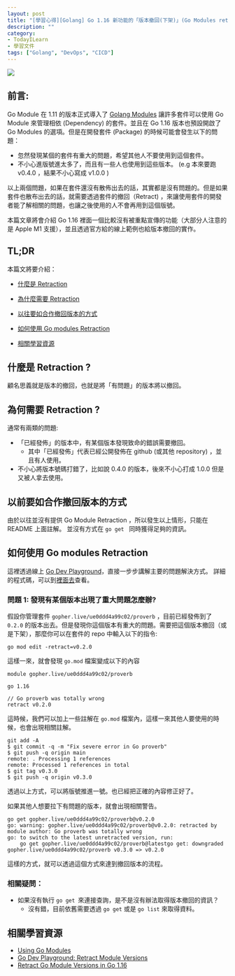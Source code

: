 ```yaml
---
layout: post
title: "[學習心得][Golang] Go 1.16 新功能的「版本撤回(下架)」(Go Modules retraction)"
description: ""
category: 
- TodayILearn
- 學習文件
tags: ["Golang", "DevOps", "CICD"]
---
```




![](https://i.ytimg.com/vi/23JqUVHV7_Q/maxresdefault.jpg)

## 前言:

Go Module 在 1.11 的版本正式導入了 [Golang Modules](https://blog.golang.org/using-go-modules) 讓許多套件可以使用 Go Module 來管理相依 (Dependency) 的套件。並且在 Go 1.16 版本也預設開啟了 Go Modules 的選項。但是在開發套件 (Package) 的時候可能會發生以下的問題：

- 忽然發現某個的套件有重大的問題，希望其他人不要使用到這個套件。
- 不小心進版號進太多了，而且有一些人也使用到這些版本。 (e.g 本來要跑 v0.4.0 ，結果不小心寫成 v1.0.0 )

以上兩個問題，如果在套件還沒有散佈出去的話，其實都是沒有問題的。但是如果套件也散布出去的話，就需要透過套件的撤回（Retract) ，來讓使用套件的開發者能了解相關的問題，也讓之後使用的人不會再用到這個版號。

本篇文章將會介紹 Go 1.16 裡面一個比較沒有被重點宣傳的功能（大部分人注意的是 Apple M1 支援），並且透過官方給的線上範例也給版本撤回的實作。

## TL;DR 

本篇文將要介紹：

- <a href="#what-is-retraction">什麼是 Retraction</a>

- <a href="#why-retraction">為什麼需要 Retraction</a>

- <a href="#old-way-retraction">以往要如合作撤回版本的方式</a>

- <a href="#howto-retraction">如何使用 Go modules Retraction </a>

- <a href="#retraction-reference">相關學習資源</a>




## 什麼是 Retraction ?

<a id="what-is-retraction"></a>

顧名思義就是版本的撤回，也就是將「有問題」的版本將以撤回。



## 為何需要 Retraction ?

<a id="why-retraction"></a>

通常有兩類的問題:

- 「已經發佈」的版本中，有某個版本發現致命的錯誤需要撤回。
  - 其中「已經發佈」代表已經公開發佈在 github (或其他 repository) ，並且有人使用。
- 不小心將版本號碼打錯了，比如說 0.4.0 的版本，後來不小心打成 1.0.0 但是又被人拿去使用。



## 以前要如合作撤回版本的方式

<a id="old-way-retraction"></a>

由於以往並沒有提供 Go Module Retraction ，所以發生以上情形，只能在 README 上面註解。 並沒有方式在 `go get ` 同時獲得足夠的資訊。



## 如何使用 Go modules Retraction 

<a id="howto-retraction"></a>

這裡透過線上 [Go Dev Playground](https://play-with-go.dev/retract-module-versions_go116_en/)，直接一步步講解主要的問題解決方式。  詳細的程式碼，可以到[裡面去](https://play-with-go.dev/retract-module-versions_go116_en/)查看。



### 問題 1: 發現有某個版本出現了重大問題怎麼辦?

假設你管理套件 `gopher.live/ue0ddd4a99c02/proverb` ，目前已經發佈到了 `0.2.0` 的版本出去。但是發現你這個版本有重大的問題。需要把這個版本撤回（或是下架），那麼你可以在套件的 repo 中輸入以下的指令:

`go mod edit -retract=v0.2.0`

這樣一來，就會發現 `go.mod` 檔案變成以下的內容

```
module gopher.live/ue0ddd4a99c02/proverb

go 1.16

// Go proverb was totally wrong
retract v0.2.0
```

這時候，我們可以加上一些註解在 `go.mod` 檔案內，這樣一來其他人要使用的時候，也會出現相關註解。

```
git add -A
$ git commit -q -m "Fix severe error in Go proverb"
$ git push -q origin main
remote: . Processing 1 references        
remote: Processed 1 references in total        
$ git tag v0.3.0
$ git push -q origin v0.3.0
```

透過以上方式，可以將版號推進一號。也已經把正確的內容修正好了。



如果其他人想要拉下有問題的版本，就會出現相關警告。

```
go get gopher.live/ue0ddd4a99c02/proverb@v0.2.0
go: warning: gopher.live/ue0ddd4a99c02/proverb@v0.2.0: retracted by module author: Go proverb was totally wrong
go: to switch to the latest unretracted version, run:
	go get gopher.live/ue0ddd4a99c02/proverb@latestgo get: downgraded gopher.live/ue0ddd4a99c02/proverb v0.3.0 => v0.2.0
```

這樣的方式，就可以透過這個方式來達到撤回版本的流程。 



### 相關疑問：

- 如果沒有執行 `go get `來連接查詢，是不是沒有辦法取得版本撤回的資訊？
  - 沒有錯，目前依舊需要透過 `go get` 或是 `go list` 來取得資料。


## 相關學習資源

<a id="retraction-reference"></a>

- [Using Go Modules](https://blog.golang.org/using-go-modules)
- [Go Dev Playground: Retract Module Versions](https://play-with-go.dev/retract-module-versions_go116_en/)
- [Retract Go Module Versions in Go 1.16](https://golangtutorial.dev/tips/retract-go-module-versions/)

